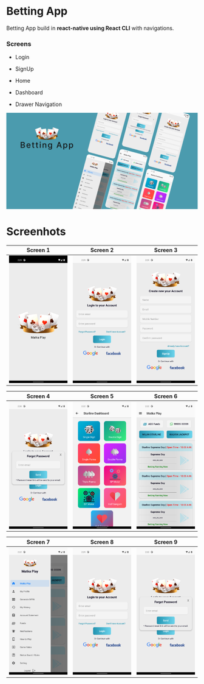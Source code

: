 # Betting App

Betting App build in **react-native using React CLI** with navigations.

### Screens
- Login
- SignUp
- Home
- Dashboard

- Drawer Navigation

![](/screenshots/BettingApp.png)


# Screenhots
Screen 1               |  Screen 2                       | Screen 3                
:-------------------------:|:-------------------------:|:-------------------------:
![](Screenshots/1.png)|![](Screenshots/2.png)|![](Screenshots/3.png)|

Screen 4               |  Screen 5                       | Screen 6                
:-------------------------:|:-------------------------:|:-------------------------:
![](Screenshots/4.png)|![](Screenshots/5.png)|![](Screenshots/6.png)|

Screen 7               |  Screen 8                       | Screen 9              
:-------------------------:|:-------------------------:|:-------------------------:
![](Screenshots/7.png)|![](Screenshots/2.png)|![](Screenshots/4.png)



